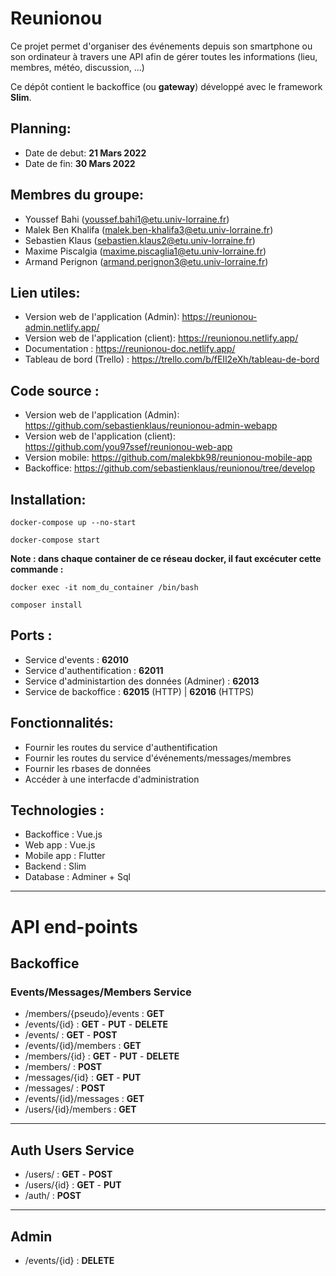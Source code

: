 # Reunionou
Ce projet permet d'organiser des événements depuis son smartphone ou son ordinateur à travers une API afin de gérer toutes les informations (lieu, membres, météo, discussion, ...)

Ce dépôt contient le backoffice (ou **gateway**) développé avec le framework **Slim**.

## Planning:
- Date de debut: **21 Mars 2022**
- Date de fin: **30 Mars 2022**


## Membres du groupe:
- Youssef Bahi (youssef.bahi1@etu.univ-lorraine.fr)
- Malek Ben Khalifa (malek.ben-khalifa3@etu.univ-lorraine.fr)
- Sebastien Klaus (sebastien.klaus2@etu.univ-lorraine.fr)
- Maxime Piscalgia (maxime.piscaglia1@etu.univ-lorraine.fr)
- Armand Perignon (armand.perignon3@etu.univ-lorraine.fr)

## Lien utiles:
- Version web de l'application (Admin): https://reunionou-admin.netlify.app/
- Version web de l'application (client): https://reunionou.netlify.app/
- Documentation : https://reunionou-doc.netlify.app/
- Tableau de bord (Trello) : https://trello.com/b/fEIl2eXh/tableau-de-bord

## Code source :
- Version web de l'application (Admin): https://github.com/sebastienklaus/reunionou-admin-webapp
- Version web de l'application (client): https://github.com/you97ssef/reunionou-web-app
- Version mobile: https://github.com/malekbk98/reunionou-mobile-app
- Backoffice: https://github.com/sebastienklaus/reunionou/tree/develop

## Installation:

```
docker-compose up --no-start
```

```
docker-compose start
```

**Note : dans chaque container de ce réseau docker, il faut excécuter cette commande :**
```
docker exec -it nom_du_container /bin/bash
```
```
composer install
```

## Ports :
- Service d'events : **62010**
- Service d'authentification : **62011**
- Service d'administartion des données (Adminer) : **62013**
- Service de backoffice : **62015** (HTTP) | **62016** (HTTPS)


## Fonctionnalités:
- Fournir les routes du service d'authentification
- Fournir les routes du service d'événements/messages/membres
- Fournir les rbases de données
- Accéder à une interfacde d'administration



## Technologies :
- Backoffice : Vue.js
- Web app : Vue.js
- Mobile app : Flutter
- Backend : Slim
- Database : Adminer + Sql


---

# API end-points

## Backoffice

### Events/Messages/Members Service

- /members/{pseudo}/events : **GET**
- /events/{id} : **GET** - **PUT** - **DELETE**
- /events/ : **GET** - **POST**
- /events/{id}/members : **GET**
- /members/{id} : **GET** - **PUT** - **DELETE**
- /members/ : **POST**
- /messages/{id} : **GET** - **PUT**
- /messages/ : **POST**
- /events/{id}/messages : **GET**
- /users/{id}/members : **GET**

---

## Auth Users Service

- /users/ : **GET** - **POST**
- /users/{id} : **GET** - **PUT**
- /auth/ : **POST**

---

## Admin

- /events/{id} : **DELETE**
